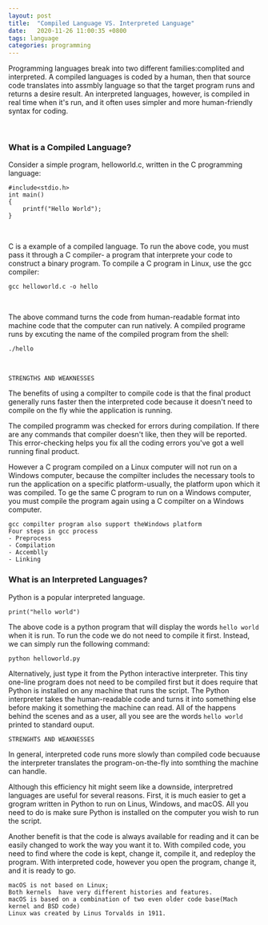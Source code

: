 ```yaml
---
layout: post
title:  "Compiled Language VS. Interpreted Language"
date:   2020-11-26 11:00:35 +0800
tags: language 
categories: programming
---
```


Programming languages break into two different families:complited and interpreted. A compiled languages is coded by a human, then that source code translates into assmbly language so that the target program runs and returns a desire result. An interpreted languages, however, is compiled in real time when it's run, and it often uses simpler and more human-friendly syntax for coding.

<br>

### What is a Compiled Language?
Consider a simple program, helloworld.c, written in the C programming language:
```
#include<stdio.h>
int main()
{
	printf("Hello World");
}
```

<br>

C is a example of a compiled language. To run the above code, you must pass it through a C compiler- a program that interprete your code to construct a binary program. To compile a C program in Linux, use the gcc compiler:


```
gcc helloworld.c -o hello
```
<br>

The above command turns the code from human-readable format into machine code that the computer can run natively. A compiled programe runs by excuting the name of the compiled program from the shell:
```
./hello
```
<br>


`STRENGTHS AND WEAKNESSES`

The benefits of using a compilter to compile code is that the final product generally runs faster then the interpreted code because it doesn't need to compile on the fly whie the application is running.

The compiled programm was checked for errors during compilation. If there are any commands that compiler doesn't like, then they will be reported. This error-checking helps you fix all the coding errors you've got a well running final product.

However a C program compiled on a Linux computer will not run on a Windows computer, because the compilter includes the necessary tools to run the application on a specific platform-usually, the platform upon which it was compiled. To ge the same C program to run on a Windows computer, you must compile the program again using a C compilter on a Windows computer.

```
gcc compilter program also support theWindows platform
Four steps in gcc process
- Preprocess
- Compilation
- Accemblly
- Linking
```

### What is an Interpreted Languages?

Python is a popular interpreted language.

```
print("hello world")
```

The above code is a python program that will display the words `hello world` when it is run. To run the code we do not need to compile it first. Instead, we can simply run the following command:
```
python helloworld.py
```

Alternatively, just type it from the Python interactive interpreter.
This tiny one-line program does not need to be compiled first but it does require that Python is installed on any machine that runs the script. The Python interpreter takes the human-readable code and turns it into something else before making it something the machine can read. All of the happens behind the scenes and as a user, all you see are the words `hello world` printed to standard ouput.

`STRENGHTS AND WEAKNESSES`

In general, interpreted code runs more slowly than compiled code becuause the interpreter translates the program-on-the-fly into somthing the machine can handle.

Although this efficiency hit might seem like a downside, interpretred languages are useful for several reasons. First, it is much easier to get a grogram written in Python to run on Linus, Windows, and macOS. All you need to do is make sure Python is installed on the computer you wish to run the script.

Another benefit is that the code is always available for reading and it can be easily changed to work the way you want it to. With compiled code, you need to find where the code is kept, change it, compile it, and redeploy the program. With interpreted code, however you open the program, change it, and it is ready to go.

```
macOS is not based on Linux;
Both kernels  have very different histories and features.
macOS is based on a combination of two even older code base(Mach kernel and BSD code)
Linux was created by Linus Torvalds in 1911.
```





